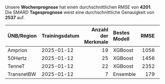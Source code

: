 
Unsere __Wochenprognose__ hat einen durchschnittlichen RMSE von __4201__.  
Die SMARD __Tagesprognose__ weist eine durchschnittliche Genauigkeit von __2537__ auf.
    
| ÜNB/Region   | Trainingsdatum   |   Anzahl der Merkmale | Bestes Modell   |   RMSE |   TSO RMSE |
|:-------------|:-----------------|----------------------:|:----------------|-------:|-----------:|
| Amprion      | 2025-01-12       |                    19 | XGBoost         |   1056 |        789 |
| 50Hertz      | 2025-01-12       |                    25 | XGBoost         |   1456 |       1004 |
| TenneT       | 2025-01-12       |                    22 | XGBoost         |   2352 |       1111 |
| TransnetBW   | 2025-01-12       |                     7 | Ensemble        |    179 |        150 |